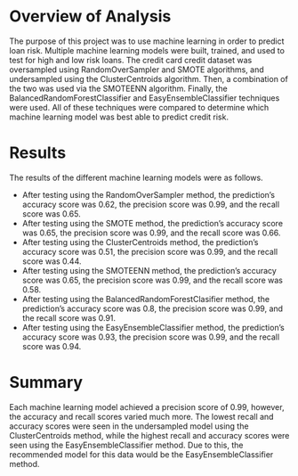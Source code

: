 # Overview of Analysis
The purpose of this project was to use machine learning in order to predict loan risk.  Multiple machine learning models were built, trained, and used to test for high and low risk loans.  The credit card credit dataset was oversampled using RandomOverSampler and SMOTE algorithms, and undersampled using the ClusterCentroids algorithm.  Then, a combination of the two was used via the SMOTEENN algorithm.  Finally, the BalancedRandomForestClassifier and EasyEnsembleClassifier techniques were used.  All of these techniques were compared to determine which machine learning model was best able to predict credit risk.

# Results
The results of the different machine learning models were as follows.
* After testing using the RandomOverSampler method, the prediction’s accuracy score was 0.62, the precision score was 0.99, and the recall score was 0.65.
* After testing using the SMOTE method, the prediction’s accuracy score was 0.65, the precision score was 0.99, and the recall score was 0.66.
* After testing using the ClusterCentroids method, the prediction’s accuracy score was 0.51, the precision score was 0.99, and the recall score was 0.44.
* After testing using the SMOTEENN method, the prediction’s accuracy score was 0.65, the precision score was 0.99, and the recall score was 0.58.
* After testing using the BalancedRandomForestClasifier method, the prediction’s accuracy score was 0.8, the precision score was 0.99, and the recall score was 0.91.
* After testing using the EasyEnsembleClassifier method, the prediction’s accuracy score was 0.93, the precision score was 0.99, and the recall score was 0.94.

# Summary
Each machine learning model achieved a precision score of 0.99, however, the accuracy and recall scores varied much more.  The lowest recall and accuracy scores were seen in the undersampled model using the ClusterCentroids method, while the highest recall and accuracy scores were seen using the EasyEnsembleClassifier method.  Due to this, the recommended model for this data would be the EasyEnsembleClassifier method.
